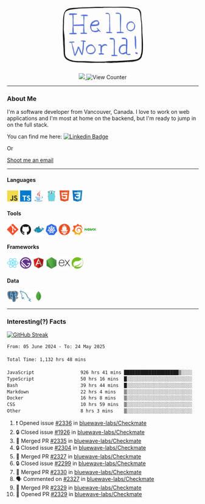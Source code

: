 <div align="center">
    <img src="./img/hello_world.webp" height="200px" width="">
    <div>
        <a href="https://www.linkedin.com/in/ajhollid">
            <img src="https://img.shields.io/badge/LinkedIn-blue"/>
        </a>
        <img src="https://komarev.com/ghpvc/?username=ajhollid&color=yellow" alt="View Counter">
    </div>
</div>

---

### About Me

I'm a software developer from Vancouver, Canada. I love to work on web applications and I'm most at home on the backend, but I'm ready to jump in on the full stack.

You can find me here: [![Linkedin Badge](https://img.shields.io/badge/-ajhollid-blue?style=flat&logo=Linkedin&logoColor=white)](https://www.linkedin.com/in/ajhollid)

Or

[Shoot me an email](mailto:ajhollid@gmail.com)

---

#### Languages

<div>
    <img src="./img/devicons/javascript-original.svg" width=30 height=30 alt="JavaScript">
    <img src="/img/devicons/typescript-original.svg" width=30 height=30 alt="TypeScript">
    <img src="./img/devicons/java-original.svg" width=30 height=30 alt="Java">
    <img src="./img/devicons/go-original.svg" width=30 height=30 alt="Golang">
    <img src="./img/devicons/html5-original.svg" width=30 height=30 alt="HTML 5">
    <img src="./img/devicons/css3-original.svg" width=30 height=30 alt="CSS 3">
</div>

#### Tools

<div>
    <img src="./img/devicons/git-original.svg" width=30 height=30 alt="Git">
    <img src="./img/devicons/github-original.svg" width=30 height=30 alt="Github">
    <img src="./img/devicons/docker-original.svg" width=30 
    height=30 alt="Docker">
    <img src="./img/devicons/kubernetes-original.svg" width=30 height=30 alt="K8">
    <img src="./img/devicons/prometheus-original.svg" width=30 height=30 alt="Prometheus">
    <img src="./img/devicons/grafana-original.svg" width=30 height=30 alt="Grafana">
    <img src="./img/devicons/nginx-original.svg" width=30 height=30 alt="Nginx">
</div>

#### Frameworks

<div>
    <img src="./img/devicons/react-original.svg" width=30 height=30 alt="React">
    <img src="./img/devicons/gatsby-original.svg" width=30 height=30 alt="Gatsby">
    <img src="./img/devicons/angularjs-original.svg" width=30 height=30 alt="AngularJS">
    <img src="./img/devicons/nodejs-original.svg" width=30 height=30 alt="NodeJS">
    <img src="./img/devicons/express-original.svg" width=30 height=30 alt="Express">
    <img src="./img/devicons/spring-original.svg" width=30 height=30 alt="Spring">
</div>

#### Data

<div>
    <img src="./img/devicons/postgresql-original.svg" width=30 height=30 alt="Postgresql">
    <img src="./img/devicons/mysql-original.svg" width=30 height=30 alt="Mysql">
    <img src="./img/devicons/mongodb-original.svg" width=30 height=30 alt="MongoDB">
</div>

---

### Interesting(?) Facts

[![GitHub Streak](http://github-readme-streak-stats.herokuapp.com?user=ajhollid)](https://git.io/streak-stats)

 <!--START_SECTION:waka-->

```txt
From: 05 June 2024 - To: 24 May 2025

Total Time: 1,132 hrs 48 mins

JavaScript                 926 hrs 41 mins ████████████████████▒░░░░   81.23 %
TypeScript                 50 hrs 16 mins  █░░░░░░░░░░░░░░░░░░░░░░░░   04.41 %
Bash                       39 hrs 44 mins  █░░░░░░░░░░░░░░░░░░░░░░░░   03.48 %
Markdown                   22 hrs 4 mins   ▒░░░░░░░░░░░░░░░░░░░░░░░░   01.94 %
Docker                     16 hrs 8 mins   ▒░░░░░░░░░░░░░░░░░░░░░░░░   01.42 %
CSS                        10 hrs 59 mins  ▒░░░░░░░░░░░░░░░░░░░░░░░░   00.96 %
Other                      8 hrs 3 mins    ▒░░░░░░░░░░░░░░░░░░░░░░░░   00.71 %
```

<!--END_SECTION:waka-->


<!--START_SECTION:activity-->
1. ❗ Opened issue [#2336](https://github.com/bluewave-labs/Checkmate/issues/2336) in [bluewave-labs/Checkmate](https://github.com/bluewave-labs/Checkmate)
2. 🔒 Closed issue [#1926](https://github.com/bluewave-labs/Checkmate/issues/1926) in [bluewave-labs/Checkmate](https://github.com/bluewave-labs/Checkmate)
3. 🎉 Merged PR [#2335](https://github.com/bluewave-labs/Checkmate/pull/2335) in [bluewave-labs/Checkmate](https://github.com/bluewave-labs/Checkmate)
4. 🔒 Closed issue [#2304](https://github.com/bluewave-labs/Checkmate/issues/2304) in [bluewave-labs/Checkmate](https://github.com/bluewave-labs/Checkmate)
5. 🎉 Merged PR [#2327](https://github.com/bluewave-labs/Checkmate/pull/2327) in [bluewave-labs/Checkmate](https://github.com/bluewave-labs/Checkmate)
6. 🔒 Closed issue [#2299](https://github.com/bluewave-labs/Checkmate/issues/2299) in [bluewave-labs/Checkmate](https://github.com/bluewave-labs/Checkmate)
7. 🎉 Merged PR [#2330](https://github.com/bluewave-labs/Checkmate/pull/2330) in [bluewave-labs/Checkmate](https://github.com/bluewave-labs/Checkmate)
8. 🗣 Commented on [#2327](https://github.com/bluewave-labs/Checkmate/pull/2327#issuecomment-2908006360) in [bluewave-labs/Checkmate](https://github.com/bluewave-labs/Checkmate)
9. 🎉 Merged PR [#2329](https://github.com/bluewave-labs/Checkmate/pull/2329) in [bluewave-labs/Checkmate](https://github.com/bluewave-labs/Checkmate)
10. 💪 Opened PR [#2329](https://github.com/bluewave-labs/Checkmate/pull/2329) in [bluewave-labs/Checkmate](https://github.com/bluewave-labs/Checkmate)
<!--END_SECTION:activity-->
